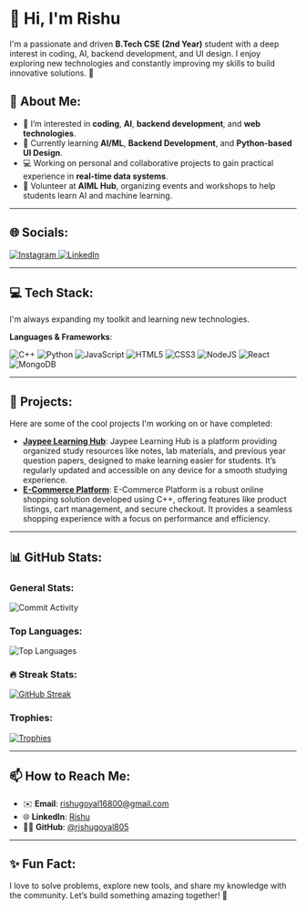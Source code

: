 # 👋 Hi, I'm Rishu

I'm a passionate and driven **B.Tech CSE (2nd Year)** student with a deep interest in coding, AI, backend development, and UI design. I enjoy exploring new technologies and constantly improving my skills to build innovative solutions. 🚀

## 💫 About Me:
- 👀 I’m interested in **coding**, **AI**, **backend development**, and **web technologies**.
- 🌱 Currently learning **AI/ML**, **Backend Development**, and **Python-based UI Design**.
- 💻 Working on personal and collaborative projects to gain practical experience in **real-time data systems**.
- 👥 Volunteer at **AIML Hub**, organizing events and workshops to help students learn AI and machine learning.

---

## 🌐 Socials:
<div>
  <a href="https://www.instagram.com/rishu_goyal_official?igsh=dHp2encxeW4wZ2Iz">
    <img src="https://img.shields.io/badge/Instagram-%23E4405F.svg?logo=Instagram&logoColor=white" alt="Instagram" />
  </a>
  <a href="https://www.linkedin.com/in/rishu0405">
    <img src="https://img.shields.io/badge/LinkedIn-%230077B5.svg?logo=linkedin&logoColor=white" alt="LinkedIn" />
  </a>
</div>

---

## 💻 Tech Stack:
I'm always expanding my toolkit and learning new technologies.

**Languages & Frameworks**:  
<div>
  <img src="https://img.shields.io/badge/c++-%2300599C.svg?style=for-the-badge&logo=c%2B%2B&logoColor=white" alt="C++" />
  <img src="https://img.shields.io/badge/python-%2314354C.svg?style=for-the-badge&logo=python&logoColor=white" alt="Python" />
  <img src="https://img.shields.io/badge/javascript-%23323330.svg?style=for-the-badge&logo=javascript&logoColor=%23F7DF1E" alt="JavaScript" />
  <img src="https://img.shields.io/badge/html5-%23E34F26.svg?style=for-the-badge&logo=html5&logoColor=white" alt="HTML5" />
  <img src="https://img.shields.io/badge/css3-%231572B6.svg?style=for-the-badge&logo=css3&logoColor=white" alt="CSS3" />
  <img src="https://img.shields.io/badge/node.js-6DA55F?style=for-the-badge&logo=node.js&logoColor=white" alt="NodeJS" />
  <img src="https://img.shields.io/badge/react-%2320232a.svg?style=for-the-badge&logo=react&logoColor=%2361DAFB" alt="React" />
  <img src="https://img.shields.io/badge/MongoDB-%234ea94b.svg?style=for-the-badge&logo=mongodb&logoColor=white" alt="MongoDB" />
</div>


---

## 📂 Projects:
Here are some of the cool projects I'm working on or have completed:

- **[Jaypee Learning Hub](https://jaypeelearninghub.great-site.net/index.php)**: Jaypee Learning Hub is a platform providing organized study resources like notes, lab materials, and previous year question papers, designed to make learning easier for students. It’s regularly updated and accessible on any device for a smooth studying experience.
- **[E-Commerce Platform](https://github.com/rishugoyal805/E-Commerce-Platform.git)**: E-Commerce Platform is a robust online shopping solution developed using C++, offering features like product listings, cart management, and secure checkout. It provides a seamless shopping experience with a focus on performance and efficiency.

---

## 📊 GitHub Stats:

### General Stats:
![Commit Activity](https://github-readme-stats.vercel.app/api?username=rishugoyal805&show_icons=true&hide_border=true&count_private=true&theme=radical&hide_border=false)

### Top Languages:
![Top Languages](https://github-readme-stats.vercel.app/api/top-langs/?username=rishugoyal805&layout=compact&theme=radical&hide_border=false&langs_count=20)

### 🔥 Streak Stats:
[![GitHub Streak](https://streak-stats.demolab.com?user=SwayamGupta12345&theme=tokyonight&short_numbers=true)](https://git.io/streak-stats)<br/>

### Trophies:
[![Trophies](https://github-profile-trophy.vercel.app/?username=rishugoyal805&theme=radical&row=1&column=3&margin-w=15&margin-h=15&hide_border=false)](https://github.com/rishugoyal805)



---

## 📫 How to Reach Me:
- ✉️ **Email**: rishugoyal16800@gmail.com
- 🌐 **LinkedIn**: [Rishu](https://www.linkedin.com/in/rishu0405)
- 🧑‍💻 **GitHub**: [@rishugoyal805](https://github.com/rishugoyal805)

---

## ✨ Fun Fact: 
I love to solve problems, explore new tools, and share my knowledge with the community. Let’s build something amazing together! 🚀
